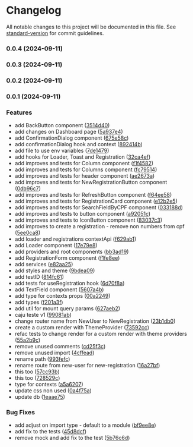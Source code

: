 # Changelog

All notable changes to this project will be documented in this file. See [standard-version](https://github.com/conventional-changelog/standard-version) for commit guidelines.

### 0.0.4 (2024-09-11)

### 0.0.3 (2024-09-11)

### 0.0.2 (2024-09-11)

### 0.0.1 (2024-09-11)


### Features

* add BackButton component ([3514d40](https://github.com/leodionizio/caju-front-teste-1/commit/3514d4066246dc049dd99ba7b7c11fa3b0549086))
* add changes on Dashboard page ([5a937e4](https://github.com/leodionizio/caju-front-teste-1/commit/5a937e44a6f954fccb74415c6aa432cb0e351683))
* add ConfirmationDialog component ([675e58c](https://github.com/leodionizio/caju-front-teste-1/commit/675e58cd041fcce497b23c03e334ff39b42724e7))
* add confirmationDialog hook and context ([892414b](https://github.com/leodionizio/caju-front-teste-1/commit/892414b755a9eb7d035f9f87270b970c0c127787))
* add file to use env variables ([7de1479](https://github.com/leodionizio/caju-front-teste-1/commit/7de1479932174c184752b4d56744d92f2886677f))
* add hooks for Loader, Toast and Registration ([32ca4ef](https://github.com/leodionizio/caju-front-teste-1/commit/32ca4ef0cd9e8b0ef80273a4ee5eaedeaf5cd41a))
* add improves and tests for Column component ([f1f4582](https://github.com/leodionizio/caju-front-teste-1/commit/f1f458282abd3406b0cb56d1fde883e0fc91bee5))
* add improves and tests for Columns component ([fc79514](https://github.com/leodionizio/caju-front-teste-1/commit/fc795141d595e08b26a86c037b03a3947b879e21))
* add improves and tests for header component ([ae2673a](https://github.com/leodionizio/caju-front-teste-1/commit/ae2673ac7f2c96c2772750a7117840109fa3fb4a))
* add improves and tests for NewRegistrationButton component ([0db96c7](https://github.com/leodionizio/caju-front-teste-1/commit/0db96c7b37376cab0be2b3a8a9c8353e2a570e0f))
* add improves and tests for RefreshButton component ([f64ee58](https://github.com/leodionizio/caju-front-teste-1/commit/f64ee58a395b4ba3737c1477759cd310238dbed7))
* add improves and tests for RegistrationCard component ([e12b2e5](https://github.com/leodionizio/caju-front-teste-1/commit/e12b2e51a2ed638d82c83ced7d9a696cc145ee37))
* add improves and tests for SearchFieldByCPF component ([033188d](https://github.com/leodionizio/caju-front-teste-1/commit/033188deb33253c02ba72d17303cab761f2b9bfd))
* add improves and tests to button component ([a92051c](https://github.com/leodionizio/caju-front-teste-1/commit/a92051c97596f9ef99a2d44514525aeaa6da2763))
* add improves and tests to IconButton component ([83037c3](https://github.com/leodionizio/caju-front-teste-1/commit/83037c399a393979e3031eee2ffe3dcba19928c0))
* add improves to create a registration - remove non numbers from cpf ([5ee0ca8](https://github.com/leodionizio/caju-front-teste-1/commit/5ee0ca83a4086a07cf46e2bba2872c124920224d))
* add loader and registrations contextApi ([f629ab1](https://github.com/leodionizio/caju-front-teste-1/commit/f629ab1792e683045055bdfd2f79185e2cd3d458))
* add Loader component ([17e79e8](https://github.com/leodionizio/caju-front-teste-1/commit/17e79e872cdcb0c56d7267a0bf23220fd1127141))
* add providers and root components ([bb3ad19](https://github.com/leodionizio/caju-front-teste-1/commit/bb3ad194a5b10d2f8259dab9b22ad7f44cf53351))
* add RegistrationForm component ([f1fe8ee](https://github.com/leodionizio/caju-front-teste-1/commit/f1fe8ee8eeb31d6f34da839b3b9ce6d0e07502ee))
* add services ([e82aa25](https://github.com/leodionizio/caju-front-teste-1/commit/e82aa25ccbb49b9765904a9caf1c6e8f88e5fe3b))
* add styles and theme ([9bdea09](https://github.com/leodionizio/caju-front-teste-1/commit/9bdea09d1a8be8ee437c1c714a5df6fb38075924))
* add testID ([814fc61](https://github.com/leodionizio/caju-front-teste-1/commit/814fc61e46ae50ae302e342ae484fa8fc5664278))
* add tests for useRegistration hook ([6d70f8a](https://github.com/leodionizio/caju-front-teste-1/commit/6d70f8a7a38a9fb6f49a65a5db20353250a3120c))
* add TextField component ([5607a4b](https://github.com/leodionizio/caju-front-teste-1/commit/5607a4b69a11e6b54695ea180e72329f977af70f))
* add type for contexts props ([00a2249](https://github.com/leodionizio/caju-front-teste-1/commit/00a2249b2c0d94a2ec1872a84b9462b4ac77c5ad))
* add types ([f201a3f](https://github.com/leodionizio/caju-front-teste-1/commit/f201a3f845119bbbf7f5950f149a67d3a8886f9a))
* add util for mount query params ([627aeb2](https://github.com/leodionizio/caju-front-teste-1/commit/627aeb20d4631678848151c005eb7dd252ba3dd2))
* caju teste v1 ([99081ab](https://github.com/leodionizio/caju-front-teste-1/commit/99081ab50d2c2331497f7186c7f66d9b313607dd))
* change router name from NewUser to NewRegistration ([23b1db0](https://github.com/leodionizio/caju-front-teste-1/commit/23b1db0ea3f45c30d5c85abbd20caee9b754b726))
* create a custom render with ThemeProvider ([73592cc](https://github.com/leodionizio/caju-front-teste-1/commit/73592cc8f46e8ed13dc7b7f6ff62c5eed6fcdda9))
* refac tests to change render for a custom render with theme providers ([55a2b9c](https://github.com/leodionizio/caju-front-teste-1/commit/55a2b9cae95b46035220eafb88789b5ee7c21638))
* remove unused comments ([cd25f3c](https://github.com/leodionizio/caju-front-teste-1/commit/cd25f3c2a4d26f42a3585a52272e14e3cba49407))
* remove unused import ([4cffead](https://github.com/leodionizio/caju-front-teste-1/commit/4cffead3d4db401b93345432d3329c266e86fbd7))
* rename path ([993fefc](https://github.com/leodionizio/caju-front-teste-1/commit/993fefcb7307c5ef2312097f1a9dd4af5dc59ac0))
* rename route from new-user for new-registration ([16a27bf](https://github.com/leodionizio/caju-front-teste-1/commit/16a27bf67cb49a8157703a09a5796e423d2741d5))
* this too ([57cc93b](https://github.com/leodionizio/caju-front-teste-1/commit/57cc93b868a83d2b968ef4dabee67ca4794dfed9))
* this too ([728529c](https://github.com/leodionizio/caju-front-teste-1/commit/728529cdc9d6f2c0d8424cfb296516b85dc33025))
* type for contexts ([a5a6207](https://github.com/leodionizio/caju-front-teste-1/commit/a5a620721c93ad53734fe82db4c85c9e0aede4b8))
* update css non used ([0a4f75a](https://github.com/leodionizio/caju-front-teste-1/commit/0a4f75a266d228830429aece3ce24f82fcf5bfd4))
* update db ([1eaae75](https://github.com/leodionizio/caju-front-teste-1/commit/1eaae75b690315aae3e8acb89c7ccc43a92b2b84))


### Bug Fixes

* add adjust on import type - default to a module ([bf9ee8e](https://github.com/leodionizio/caju-front-teste-1/commit/bf9ee8e41db9c9aae202f4c22def19d795b5f468))
* add fix to the tests ([45d8dcf](https://github.com/leodionizio/caju-front-teste-1/commit/45d8dcf4229e8e02ff0e3fc31d5d140132171078))
* remove mock and add fix to the test ([5b76c6d](https://github.com/leodionizio/caju-front-teste-1/commit/5b76c6da9a38a347c1d9de6719784d4ceb67ddaa))
